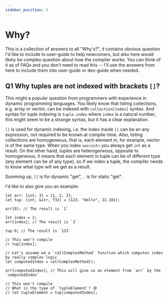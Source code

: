 ```yaml
---
sidebar_position: 5
---
```


# Why?

This is a collection of answers to all "Why's?", it contains obvious question I'd like to include to user-guide to help newcomers, but also here would likely be complex question about how the compiler works.
You can think of it as of FAQs and you don't need to read this -- I'll use the answers from here to include them into user-guide or dev-guide when needed.

## Q1 Why tuples are not indexed with brackets `[]`?

This might a popular question from programmers with experience in dynamic programming languages.
You likely know that listing collections, e.g. array or vector, can be indexed with `collection[index]` syntax.
And syntax for tuple indexing is `tuple.index` where `index` is a natural number, this might seem to be a strange syntax, but it has a clear explanation.

`[]` is used for dynamic indexing, i.e. the index inside `[]` can be an any expression, not required to be known at compile-time. Also, listing collections are homogeneous, that is, each element in, for example, vector is of the same type. When you index `vec<int>` you always get `int` as a result.
On the other hand, tuples are heterogeneous, opposite to homogeneous, it means that each element in tuple can be of different type (any element can be of any type), so if we index a tuple, the compiler needs to know what type will we get as a result.

Summing up, `[]` is for dynamic "get", `.` is for static "get".

I'd like to also give you an example:
```jc
let arr: [int; 3] = [1, 2, 3];
let tup: (int, &str, f32) = (123, "Hello", 22.101);

arr[0]; // The result is `1`

let index = 2;
arr[index]; // The result is `3`

tup.0; // The result is `123`

// This won't compile
// tup[index];

// Let's assume we a `callComplexMethod` function which computes index by really complex logic
let computedIndex = callComplexMethod();

arr[computedIndex]; // This will give us an element from `arr` by the `computedIndex`

// This won't compile
// What is the type of `tupleElement`? 😰
// let tupleElement = tup[computedIndex]; 

```
